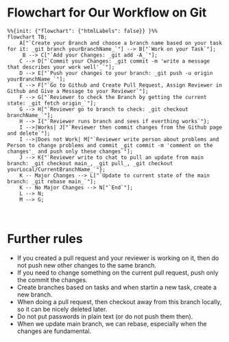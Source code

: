 # Flowchart for Our Workflow on Git

```mermaid
%%{init: {"flowchart": {"htmlLabels": false}} }%%
flowchart TB;
    A["`Create your Branch and choose a branch name based on your task for it: _git branch yourBranchName_`"] --> B["`Work on your Task`"];
     B --> C["`Add your Changes: _git add -A_`"];
    C --> D["`Commit your Changes: _git commit -m 'write a message that describes your work well'_`"];
    D --> E["`Push your changes to your branch: _git push -u origin yourBranchName_`"];
    E --> F["`Go to Github and Create Pull Request, Assign Reviewer in Github and Give a Message to your Reviewer`"];
    F --> G["`Reviewer to check the Branch by getting the current state: _git fetch origin_`"];
    G --> H["`Reviewer go to branch to check: _git checkout branchName_`"];
    H --> I{"`Reviewer runs branch and sees if everthing works`"};
    I -->|Works| J["`Reviewer then commit changes from the Github page and delete`"];
    I -->|Does not Work| M["`Reviewer write person about problems and Person to change problems and commit _git commit -m 'comment on the changes'_ and push only these changes`"];
    J --> K{"`Reviewer write to chat to pull an update from main branch: _git checkout main_, _git pull_, _git checkout yourLocal/CurrentBranchName_`"};
    K -- Major Changes --> L["`Update to current state of the main branch: _git rebase main_`"];
    K -- No Major Changes --> N["`End`"];
    L --> N;
    M --> G;



```

# Further rules

- If you created a pull request and your reviewer is working on it, then do not push new other changes to the same branch.
- If you need to change something on the current pull request, push only the commit the changes.
- Create branches based on tasks and when startin a new task, create a new branch.
- When doing a pull request, then checkout away from this branch locally, so it can be nicely deleted later.
- Do not put passwords in plain text (or do not push them then).
- When we update main branch, we can rebase, especially when the changes are fundamental.
